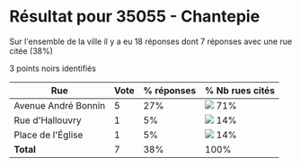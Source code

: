 # Résultat pour 35055 - Chantepie

Sur l'ensemble de la ville il y a eu 18 réponses dont 7 réponses avec une rue citée (38%)

3 points noirs identifiés

| Rue | Vote | % réponses | % Nb rues cités|
|-----|------|------------|----------------|
| Avenue André Bonnin | 5 | 27% | <img src="../../img/bar_71.gif" />&nbsp;71%|
| Rue d'Hallouvry | 1 | 5% | <img src="../../img/bar_14.gif" />&nbsp;14%|
| Place de l'Église | 1 | 5% | <img src="../../img/bar_14.gif" />&nbsp;14%|
| **Total** | 7 | 38% | 100%|
